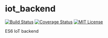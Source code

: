 # iot_backend

[![Build Status](https://travis-ci.org/mmontes11/iot_backend.svg?branch=develop)](https://travis-ci.org/mmontes11/iot_backend)
[![Coverage Status](https://coveralls.io/repos/github/mmontes11/iot_backend/badge.svg?branch=develop)](https://coveralls.io/github/mmontes11/iot_backend?branch=develop)
[![MIT License](https://img.shields.io/npm/l/stack-overflow-copy-paste.svg?style=flat-square)](http://opensource.org/licenses/MIT)

ES6 IoT backend
